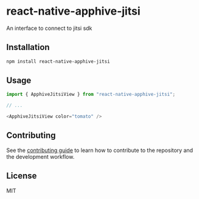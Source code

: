 # react-native-apphive-jitsi

An interface to connect to jitsi sdk

## Installation

```sh
npm install react-native-apphive-jitsi
```

## Usage

```js
import { ApphiveJitsiView } from "react-native-apphive-jitsi";

// ...

<ApphiveJitsiView color="tomato" />
```

## Contributing

See the [contributing guide](CONTRIBUTING.md) to learn how to contribute to the repository and the development workflow.

## License

MIT
